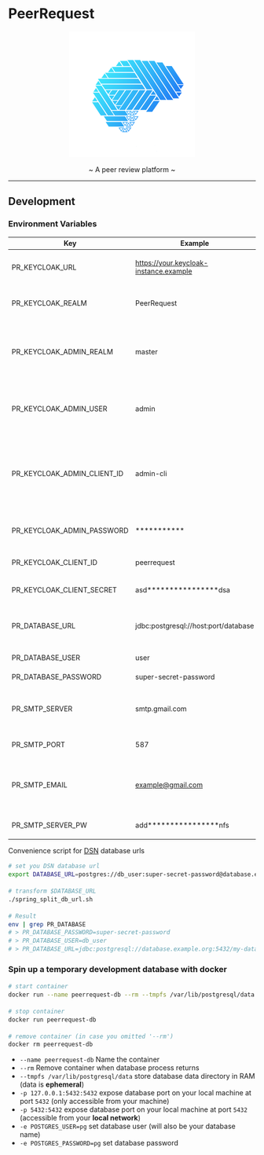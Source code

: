 # PeerRequest

<p align="center">
  <img src="docs/logo.png" width="256" height="256"/>
</p>

<p align="center">~ A peer review platform ~</p>

---

## Development

### Environment Variables

| Key                         | Example                                | Info                                                                  |
|-----------------------------|----------------------------------------|-----------------------------------------------------------------------|
| PR_KEYCLOAK_URL             | https://your.keycloak-instance.example | base URL or your keycloak instance                                    |
| PR_KEYCLOAK_REALM           | PeerRequest                            | name of your keycloak realm                                           |
| PR_KEYCLOAK_ADMIN_REALM     | master                                 | name of your keycloak master realm (Default: `master`)                |
| PR_KEYCLOAK_ADMIN_USER      | admin                                  | username of the admin account (Default: `admin`)                      |
| PR_KEYCLOAK_ADMIN_CLIENT_ID | admin-cli                              | client-id of the master realm admin-cli client (Default: `admin-cli`) |
| PR_KEYCLOAK_ADMIN_PASSWORD  | ***********                            | password of the admin account                                         |
| PR_KEYCLOAK_CLIENT_ID       | peerrequest                            | client id for OAuth2                                                  |
| PR_KEYCLOAK_CLIENT_SECRET   | asd****************dsa                 | client secret for OAuth2                                              |
| PR_DATABASE_URL             | jdbc:postgresql://host:port/database   | database url to connect to your database                              |
| PR_DATABASE_USER            | user                                   | database user                                                         |
| PR_DATABASE_PASSWORD        | super-secret-password                  | database password                                                     |
| PR_SMTP_SERVER              | smtp.gmail.com                         | smtp server of your email provider                                    |
| PR_SMTP_PORT                | 587                                    | smtp server port                                                      |
| PR_SMTP_EMAIL               | example@gmail.com                      | your email address of your email provider                             |
| PR_SMTP_SERVER_PW           | add****************nfs                 | smtp server password                                                  |

Convenience script for [DSN](https://en.wikipedia.org/wiki/Data_source_name) database urls

```bash
# set you DSN database url
export DATABASE_URL=postgres://db_user:super-secret-password@database.example.org:5432/my-database

# transform $DATABASE_URL
./spring_split_db_url.sh

# Result
env | grep PR_DATABASE
# > PR_DATABASE_PASSWORD=super-secret-password
# > PR_DATABASE_USER=db_user
# > PR_DATABASE_URL=jdbc:postgresql://database.example.org:5432/my-database
```

### Spin up a temporary development database with docker

```bash
# start container
docker run --name peerrequest-db --rm --tmpfs /var/lib/postgresql/data -p 127.0.0.1:5432:5432 -e POSTGRES_USER=pg -e POSTGRES_PASSWORD=pg postgres

# stop container
docker run peerrequest-db

# remove container (in case you omitted '--rm')
docker rm peerrequest-db
```

- `--name peerrequest-db` Name the container
- `--rm` Remove container when database process returns
- `--tmpfs /var/lib/postgresql/data` store database data directory in RAM (data is **ephemeral**)
- `-p 127.0.0.1:5432:5432` expose database port on your local machine at port `5432` (only accessible from your machine)
- `-p 5432:5432` expose database port on your local machine at port `5432` (accessible from your **local network**)
- `-e POSTGRES_USER=pg` set database user (will also be your database name)
- `-e POSTGRES_PASSWORD=pg` set database password
